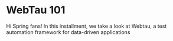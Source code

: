 # WebTau 101
Hi Spring fans! In this installment, we take a look at Webtau, a test automation framework for data-driven applications 
